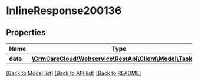 # InlineResponse200136

## Properties
Name | Type | Description | Notes
------------ | ------------- | ------------- | -------------
**data** | [**\CrmCareCloud\Webservice\RestApi\Client\Model\TaskType**](TaskType.md) |  | [optional] 

[[Back to Model list]](../../README.md#documentation-for-models) [[Back to API list]](../../README.md#documentation-for-api-endpoints) [[Back to README]](../../README.md)

